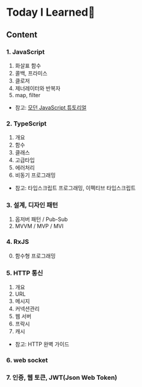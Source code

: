 # Today I Learned📒

## Content

### 1. JavaScript
1. 화살표 함수
2. 콜백, 프라미스
3. 클로저
4. 제너레이터와 반복자
5. map, filter
* 참고: [모던 JavaScript 튜토리얼](https://ko.javascript.info)

### 2. TypeScript
1. 개요
2. 함수
3. 클래스
4. 고급타입
5. 에러처리
6. 비동기 프로그래밍
* 참고: 타입스크립트 프로그래밍, 이펙티브 타입스크립트

### 3. 설계, 디자인 패턴
1. 옵저버 패턴 / Pub-Sub
2. MVVM / MVP / MVI

### 4. RxJS
0. 함수형 프로그래밍

### 5. HTTP 통신
1. 개요
2. URL
3. 메시지
4. 커넥션관리
5. 웹 서버
6. 프락시
7. 캐시
* 참고: HTTP 완벽 가이드
### 6. web socket

### 7. 인증, 웹 토큰, JWT(Json Web Token)
